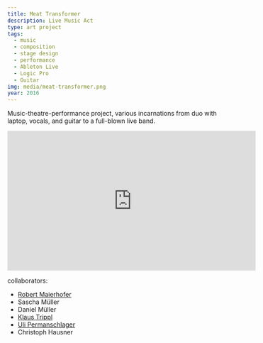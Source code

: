 ```yaml
---
title: Meat Transformer
description: Live Music Act
type: art project
tags:
  - music
  - composition
  - stage design
  - performance
  - Ableton Live
  - Logic Pro
  - Guitar
img: media/meat-transformer.png
year: 2016
---
```


Music-theatre-performance project, various incarnations from duo with laptop,
vocals, and guitar to a full-blown live band.

<div class="video-container">
<iframe class="video" width="560" height="315" src="https://www.youtube.com/embed/AlYNAktkxsY" frameborder="0" allow="accelerometer; autoplay; encrypted-media; gyroscope; picture-in-picture" allowfullscreen></iframe>
</div>

collaborators:
- [Robert Maierhofer](https://www.dieangewandte.at/jart/prj3/angewandte-2016/main.jart?rel=de&reserve-mode=active&content-id=1458930944469&Pe-Id=5380)
- Sascha Müller
- Daniel Müller
- [Klaus Trippl](https://www.triktronics.at/)
- [Uli Permanschlager](https://www.mdw.ac.at/imp/?PageId=3819)
- Christoph Hausner

